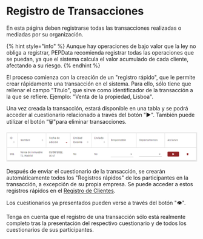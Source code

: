 # Registro de Transacciones

En esta página deben registrarse todas las transacciones realizadas o mediadas por su organización.

{% hint style="info" %}
Aunque hay operaciones de bajo valor que la ley no obliga a registrar, PEPData recomienda registrar todas las operaciones que se puedan, ya que el sistema calcula el valor acumulado de cada cliente, afectando a su riesgo.
{% endhint %}

El proceso comienza con la creación de un "registro rápido", que le permite crear rápidamente una transacción en el sistema. Para ello, sólo tiene que rellenar el campo "Título", que sirve como identificador de la transacción a la que se refiere. Ejemplo: "Venta de la propiedad, Lisboa".

Una vez creada la transacción, estará disponible en una tabla y se podrá acceder al cuestionario relacionado a través del botón "▶". También puede utilizar el botón “🗑️"para eliminar transacciones.

![Tabla de transacciones](../../.gitbook/assets/transações.jpg)

Después de enviar el cuestionario de la transacción, se crearán automáticamente todos los "Registros rápidos" de los participantes en la transacción, a excepción de su propia empresa. Se puede acceder a estos registros rápidos en el [Registro de Clientes](../registo-de-clientes/).&#x20;

Los cuestionarios ya presentados pueden verse a través del botón "👁".&#x20;

Tenga en cuenta que el registro de una transacción sólo está realmente completo tras la presentación del respectivo cuestionario y de todos los cuestionarios de sus participantes.
